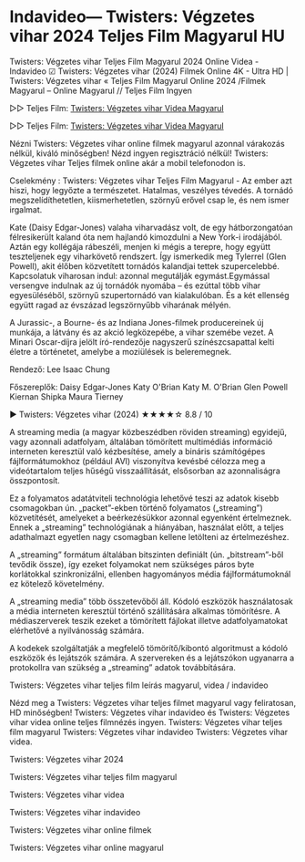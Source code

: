 # Indavideo— Twisters: Végzetes vihar 2024 Teljes Film Magyarul HU

Twisters: Végzetes vihar Teljes Film Magyarul 2024 Online Videa - Indavideo ☑ Twisters: Végzetes vihar (2024) Filmek Online 4K - Ultra HD | Twisters: Végzetes vihar « Teljes Film Magyarul Online 2024 /Filmek Magyarul – Online Magyarul // Teljes Film Ingyen

▷▷ Teljes Film: [Twisters: Végzetes vihar Videa Magyarul](https://filmhd.cloud/movie/718821/twisters-gitoo)

▷▷ Teljes Film: [Twisters: Végzetes vihar Videa Magyarul](https://filmhd.cloud/movie/718821/twisters-gitoo)


Nézni Twisters: Végzetes vihar online filmek magyarul azonnal várakozás nélkül, kiváló minőségben! Nézd ingyen regisztráció nélkül! Twisters: Végzetes vihar Teljes filmek online akár a mobil telefonodon is.

Cselekmény : Twisters: Végzetes vihar Teljes Film Magyarul - Az ember azt hiszi, hogy legyőzte a természetet. Hatalmas, veszélyes tévedés. A tornádó megszelídíthetetlen, kiismerhetetlen, szörnyű erővel csap le, és nem ismer irgalmat.

Kate (Daisy Edgar-Jones) valaha viharvadász volt, de egy hátborzongatóan félresikerült kaland óta nem hajlandó kimozdulni a New York-i irodájából. Aztán egy kollégája rábeszéli, menjen ki mégis a terepre, hogy együtt teszteljenek egy viharkövető rendszert. Így ismerkedik meg Tylerrel (Glen Powell), akit élőben közvetített tornádós kalandjai tettek szupercelebbé. Kapcsolatuk viharosan indul: azonnal megutálják egymást.Egymással versengve indulnak az új tornádók nyomába – és ezúttal több vihar egyesüléséből, szörnyű szupertornádó van kialakulóban. És a két ellenség együtt ragad az évszázad legszörnyűbb viharának mélyén.

A Jurassic-, a Bourne- és az Indiana Jones-filmek producereinek új munkája, a látvány és az akció legközepébe, a vihar szemébe vezet. A Minari Oscar-díjra jelölt író-rendezője nagyszerű színészcsapattal kelti életre a történetet, amelybe a moziülések is beleremegnek.

Rendező: Lee Isaac Chung

Főszereplők: Daisy Edgar-Jones Katy O'Brian Katy M. O'Brian Glen Powell Kiernan Shipka Maura Tierney

▶️ Twisters: Végzetes vihar (2024) ★★★★☆ 8.8 / 10

A streaming media (a magyar közbeszédben röviden streaming) egyidejű, vagy azonnali adatfolyam, általában tömörített multimédiás információ interneten keresztül való kézbesítése, amely a bináris számítógépes fájlformátumokhoz (például AVI) viszonyítva kevésbé célozza meg a videótartalom teljes hűségű visszaállítását, elsősorban az azonnaliságra összpontosít.

Ez a folyamatos adatátviteli technológia lehetővé teszi az adatok kisebb csomagokban ún. „packet”-ekben történő folyamatos („streaming”) közvetítését, amelyeket a beérkezésükkor azonnal egyenként értelmeznek. Ennek a „streaming” technológiának a hiányában, használat előtt, a teljes adathalmazt egyetlen nagy csomagban kellene letölteni az értelmezéshez.

A „streaming” formátum általában bitszinten definiált (ún. „bitstream”-ből tevődik össze), így ezeket folyamokat nem szükséges páros byte korlátokkal szinkronizálni, ellenben hagyományos média fájlformátumoknál ez kötelező követelmény.

A „streaming media” több összetevőből áll. Kódoló eszközök használatosak a média interneten keresztül történő szállítására alkalmas tömörítésre. A médiaszerverek teszik ezeket a tömörített fájlokat illetve adatfolyamatokat elérhetővé a nyilvánosság számára.

A kodekek szolgáltatják a megfelelő tömörítő/kibontó algoritmust a kódoló eszközök és lejátszók számára. A szervereken és a lejátszókon ugyanarra a protokollra van szükség a „streaming” adatok továbbítására.

Twisters: Végzetes vihar teljes film leírás magyarul, videa / indavideo

Nézd meg a Twisters: Végzetes vihar teljes filmet magyarul vagy feliratosan, HD minőségben! Twisters: Végzetes vihar indavideo és Twisters: Végzetes vihar videa online teljes filmnézés ingyen. Twisters: Végzetes vihar teljes film magyarul Twisters: Végzetes vihar indavideo Twisters: Végzetes vihar videa.

Twisters: Végzetes vihar 2024

Twisters: Végzetes vihar teljes film magyarul

Twisters: Végzetes vihar videa

Twisters: Végzetes vihar indavideo

Twisters: Végzetes vihar online filmek

Twisters: Végzetes vihar online magyarul
